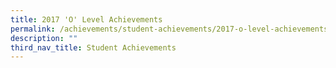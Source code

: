```yaml
---
title: 2017 'O' Level Achievements
permalink: /achievements/student-achievements/2017-o-level-achievements/
description: ""
third_nav_title: Student Achievements
---
```

